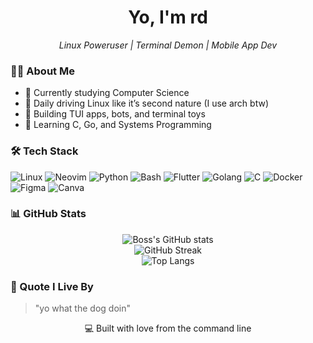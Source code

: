 <h1 align="center">Yo, I'm rd</h1>
<p align="center">
  <i>Linux Poweruser | Terminal Demon | Mobile App Dev</i>
</p>


### 👨‍💻 About Me

- 🧠 Currently studying Computer Science  
- 🐧 Daily driving Linux like it’s second nature (I use arch btw)
- 🔧 Building TUI apps, bots, and terminal toys  
- 🎯 Learning C, Go, and Systems Programming  


### 🛠️ Tech Stack

![Linux](https://img.shields.io/badge/Linux-%23323330.svg?logo=linux&logoColor=white)
![Neovim](https://img.shields.io/badge/Neovim-%23000000.svg?logo=neovim&logoColor=green)
![Python](https://img.shields.io/badge/Python-3776AB.svg?logo=python&logoColor=white)
![Bash](https://img.shields.io/badge/Bash-121011.svg?logo=gnu-bash&logoColor=white)
![Flutter](https://img.shields.io/badge/Flutter-02569B.svg?logo=flutter&logoColor=white)
![Golang](https://img.shields.io/badge/Go-00ADD8.svg?logo=go&logoColor=white)
![C](https://img.shields.io/badge/C-00599C.svg?logo=c&logoColor=white)
![Docker](https://img.shields.io/badge/Docker-2496ED.svg?logo=docker&logoColor=white)
![Figma](https://img.shields.io/badge/Figma-F24E1E.svg?logo=figma&logoColor=white)
![Canva](https://img.shields.io/badge/Canva-00C4CC.svg?logo=canva&logoColor=white)


### 📊 GitHub Stats

<p align="center">
  <img src="https://github-readme-stats.vercel.app/api?username=rd6260&show_icons=true&theme=tokyonight" alt="Boss's GitHub stats" />
  <br>
  <img src="https://github-readme-streak-stats.herokuapp.com/?user=rd6260&theme=tokyonight" alt="GitHub Streak" />
  <br>
  <img src="https://github-readme-stats.vercel.app/api/top-langs/?username=rd6260&layout=compact&theme=tokyonight" alt="Top Langs" />
</p>



### 💬 Quote I Live By

> "yo what the dog doin"


<p align="center">💻 Built with love from the command line</p>
